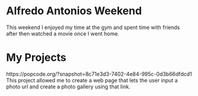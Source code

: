 
<!DOCTYPE html>
<html>
    <head>
 <title> Alfredos Antonio Portfolio </title>
</head>
<body>
<h1> Alfredo Antonios Weekend</h1>
This weekend I enjoyed my time at the gym and spent time with friends after then watched a movie once I went home.
    <h1>My Projects </h1>
    https://popcode.org/?snapshot=8c71e3d3-7402-4e84-995c-0d3b66dfdcd1 
    This project allowed me to create a web page that lets the user input a photo url and create a photo gallery using that link.
</body>



</html>

